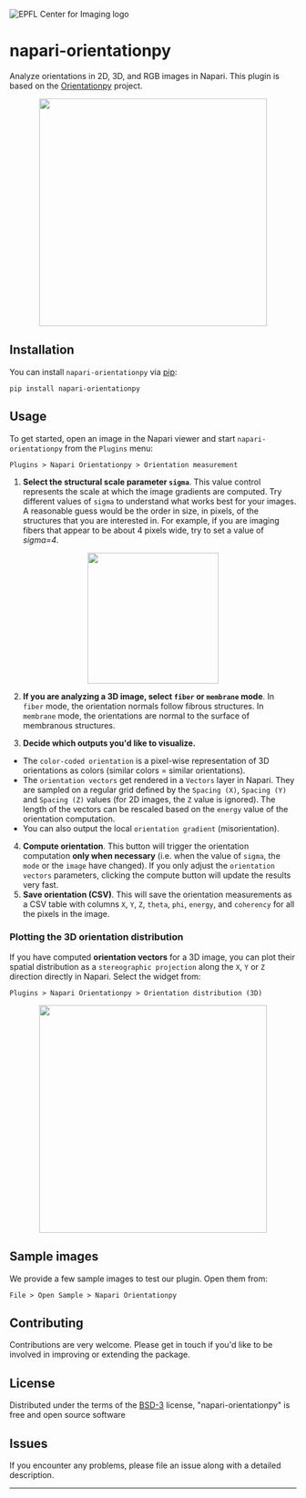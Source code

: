 ![EPFL Center for Imaging logo](https://imaging.epfl.ch/resources/logo-for-gitlab.svg)
# napari-orientationpy

Analyze orientations in 2D, 3D, and RGB images in Napari. This plugin is based on the [Orientationpy](https://gitlab.com/epfl-center-for-imaging/orientationpy/) project.

<p align="center">
    <img src="assets/ori_color-1.gif" height="400">
</p>

## Installation

You can install `napari-orientationpy` via [pip]:

    pip install napari-orientationpy

## Usage
To get started, open an image in the Napari viewer and start `napari-orientationpy` from the `Plugins` menu:

```
Plugins > Napari Orientationpy > Orientation measurement
```

1. **Select the structural scale parameter `sigma`**. This value control represents the scale at which the image gradients are computed. Try different values of `sigma` to understand what works best for your images. A reasonable guess would be the order in size, in pixels, of the structures that you are interested in. For example, if you are imaging fibers that appear to be about 4 pixels wide, try to set a value of *sigma=4*.

<p align="center">
    <img src="assets/sigmas.png" height="230">
</p>

2. **If you are analyzing a 3D image, select `fiber` or `membrane` mode**. In `fiber` mode, the orientation normals follow fibrous structures. In `membrane` mode, the orientations are normal to the surface of membranous structures.

3. **Decide which outputs you'd like to visualize.**
  - The `color-coded orientation` is a pixel-wise representation of 3D orientations as colors (similar colors = similar orientations).
  - The `orientation vectors` get rendered in a `Vectors` layer in Napari. They are sampled on a regular grid defined by the `Spacing (X)`, `Spacing (Y)` and `Spacing (Z)` values (for 2D images, the `Z` value is ignored). The length of the vectors can be rescaled based on the `energy` value of the orientation computation.
  - You can also output the local `orientation gradient` (misorientation).

4. **Compute orientation**. This button will trigger the orientation computation **only when necessary** (i.e. when the value of `sigma`, the `mode` or the `image` have changed). If you only adjust the `orientation vectors` parameters, clicking the compute button will update the results very fast.
5. **Save orientation (CSV)**. This will save the orientation measurements as a CSV table with columns `X`, `Y`, `Z`, `theta`, `phi`, `energy`, and `coherency` for all the pixels in the image. 

### Plotting the 3D orientation distribution

If you have computed **orientation vectors** for a 3D image, you can plot their spatial distribution as a `stereographic projection` along the `X`, `Y` or `Z` direction directly in Napari. Select the widget from:

```
Plugins > Napari Orientationpy > Orientation distribution (3D)
```
<p align="center">
    <img src="assets/fibers_dist.png" height="400">
</p>

## Sample images

We provide a few sample images to test our plugin. Open them from:

```
File > Open Sample > Napari Orientationpy
```

## Contributing

Contributions are very welcome. Please get in touch if you'd like to be involved in improving or extending the package.

## License

Distributed under the terms of the [BSD-3] license,
"napari-orientationpy" is free and open source software

## Issues

If you encounter any problems, please file an issue along with a detailed description.

----------------------------------

[napari]: https://github.com/napari/napari
[BSD-3]: http://opensource.org/licenses/BSD-3-Clause
[pip]: https://pypi.org/project/pip/
